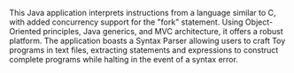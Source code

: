This Java application interprets instructions from a language similar to C, with added concurrency support for the "fork" statement. Using Object-Oriented principles, Java generics, and MVC architecture, it offers a robust platform. The application boasts a Syntax Parser allowing users to craft Toy programs in text files, extracting statements and expressions to construct complete programs while halting in the event of a syntax error.
